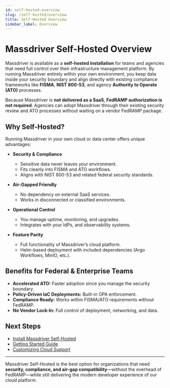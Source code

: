```yaml
---
id: self-hosted-overview
slug: /self-hosted/overview
title: Self-Hosted Overview
sidebar_label: Overview
---
```


# Massdriver Self-Hosted Overview

Massdriver is available as a **self-hosted installation** for teams and agencies that need full control over their infrastructure management platform. By running Massdriver entirely within your own environment, you keep data inside your security boundary and align directly with existing compliance frameworks like **FISMA**, **NIST 800-53**, and agency **Authority to Operate (ATO)** processes.

Because Massdriver is **not delivered as a SaaS**, **FedRAMP authorization is not required**. Agencies can adopt Massdriver through their existing security review and ATO processes without waiting on a vendor FedRAMP package.

## Why Self-Hosted?

Running Massdriver in your own cloud or data center offers unique advantages:

- **Security & Compliance**  
  - Sensitive data never leaves your environment.  
  - Fits cleanly into FISMA and ATO workflows.  
  - Aligns with NIST 800-53 and related federal security standards.  

- **Air-Gapped Friendly**  
  - No dependency on external SaaS services.  
  - Works in disconnected or classified environments.  

- **Operational Control**  
  - You manage uptime, monitoring, and upgrades.  
  - Integrates with your IdPs, and observability systems.  

- **Feature Parity**  
  - Full functionality of Massdriver’s cloud platform.  
  - Helm-based deployment with included dependencies (Argo Workflows, MinIO, etc.).  

## Benefits for Federal & Enterprise Teams

- **Accelerated ATO:** Faster adoption since you manage the security boundary.  
- **Policy-Driven IaC Deployments:** Built-in OPA enforcement.  
- **Compliance Ready:** Works within FISMA/ATO requirements without FedRAMP.  
- **No Vendor Lock-In:** Full control of deployment, networking, and data.  

## Next Steps

- [Install Massdriver Self-Hosted](/self-hosted/install)  
- [Getting Started Guide](/getting-started/overview)  
- [Customizing Cloud Support](/guides/customizing-cloud-support)  

---

Massdriver Self-Hosted is the best option for organizations that need **security, compliance, and air-gap compatibility**—without the overhead of FedRAMP—while still delivering the modern developer experience of our cloud platform.
